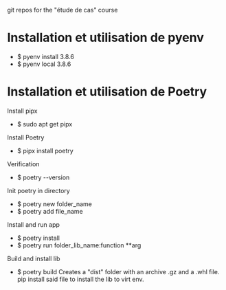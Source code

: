 git repos for the "étude de cas" course

# Installation et utilisation de pyenv

- $ pyenv install 3.8.6
- $ pyenv local 3.8.6


# Installation et utilisation de Poetry

Install pipx
- $ sudo apt get pipx

Install Poetry 
- $ pipx install poetry

Verification
- $ poetry --version

Init poetry in directory
- $ poetry new folder\_name
- $ poetry add file\_name

Install and run app
- $ poetry install
- $ poetry run folder\_lib\_name:function \*\*arg

Build and install lib
- $ poetry build
Creates a "dist" folder with an archive .gz and a .whl file. pip install said file to install the lib to virt env.
